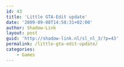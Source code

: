 ```yaml
---
id: 43
title: 'Little GTA-Edit update'
date: '2009-09-08T14:58:31+02:00'
author: Shadow-Link
layout: post
guid: 'http://shadow-link.nl/sl_nl_3/?p=43'
permalink: /little-gta-edit-update/
categories:
    - Games
---
```


